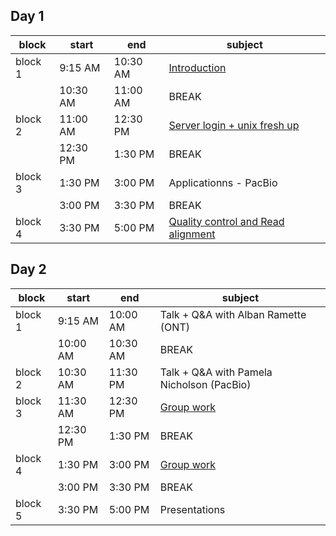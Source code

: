 
## Day 1

| block   	| start    	| end      	| subject                        	|
|---------	|----------	|----------	|--------------------------------	|
| block 1 	|  9:15 AM 	| 10:30 AM 	| [Introduction](course_material/introduction.md)                	|
|         	| 10:30 AM 	| 11:00 AM 	| BREAK                          	|
| block 2 	| 11:00 AM 	| 12:30 PM 	| [Server login + unix fresh up](course_material/server_login.md) 	|
|         	| 12:30 PM 	|  1:30 PM 	| BREAK                          	|
| block 3 	|  1:30 PM 	|  3:00 PM 	| Applicationns - PacBio          	|
|         	|  3:00 PM 	|  3:30 PM 	| BREAK                          	|
| block 4 	|  3:30 PM 	|  5:00 PM 	| [Quality control and Read alignment](course_material/qc_alignment.md)	|


## Day 2

| block   	| start    	| end      	| subject                  	|
|---------	|----------	|----------	|--------------------------	|
| block 1 	| 9:15 AM  	| 10:00 AM 	| Talk + Q&A with Alban Ramette (ONT)  |
|         	| 10:00 AM 	| 10:30 AM 	| BREAK                    	|
| block 2 	| 10:30 AM 	| 11:30 PM 	| Talk + Q&A with Pamela Nicholson (PacBio)          	|
| block 3 	| 11:30 AM 	| 12:30 PM 	| [Group work](course_material/group_work/group_work.md)          	|
|         	| 12:30 PM 	| 1:30 PM  	| BREAK                    	|
| block 4 	| 1:30 PM  	| 3:00 PM  	| [Group work](course_material/group_work/group_work.md) 	|
|         	| 3:00 PM  	| 3:30 PM  	| BREAK                    	|
| block 5 	| 3:30 PM  	| 5:00 PM  	| Presentations               	|
